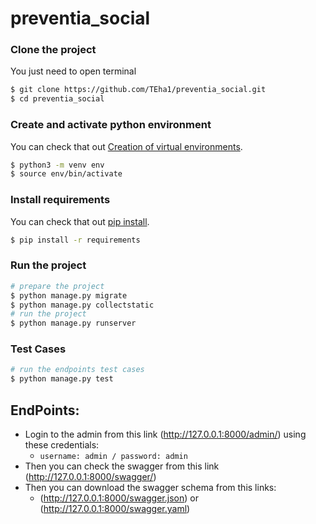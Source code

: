# preventia_social

### Clone the project

You just need to open terminal

```sh
$ git clone https://github.com/TEha1/preventia_social.git
$ cd preventia_social
```

### Create and activate python environment

You can check that out [Creation of virtual environments](https://docs.python.org/3/library/venv.html#module-venv).

```sh
$ python3 -m venv env
$ source env/bin/activate
```

### Install requirements

You can check that out [pip install](https://pip.pypa.io/en/stable/cli/pip_install/#pip-install).

```sh
$ pip install -r requirements
```

### Run the project

```sh
# prepare the project
$ python manage.py migrate
$ python manage.py collectstatic
# run the project
$ python manage.py runserver
```

### Test Cases
```sh
# run the endpoints test cases
$ python manage.py test
```

## EndPoints:

- Login to the admin from this link (http://127.0.0.1:8000/admin/) using these credentials:
     - ``username: admin / password: admin``
- Then you can check the swagger from this link (http://127.0.0.1:8000/swagger/)
- Then you can download the swagger schema from this links:
     - (http://127.0.0.1:8000/swagger.json) or (http://127.0.0.1:8000/swagger.yaml)